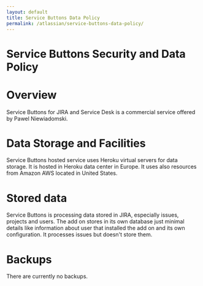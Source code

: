```yaml
---
layout: default
title: Service Buttons Data Policy
permalink: /atlassian/service-buttons-data-policy/
---
```

Service Buttons Security and Data Policy
=============

# Overview
Service Buttons for JIRA and Service Desk is a commercial service offered by Pawel Niewiadomski. 

# Data Storage and Facilities
Service Buttons hosted service uses Heroku virtual servers for data storage. It is hosted in Heroku data center in Europe. It uses also resources from Amazon AWS located in United States.

# Stored data
Service Buttons is processing data stored in JIRA, especially issues, projects and users. The add on stores in its own database just minimal details like information about user that installed the add on and its own configuration. It processes issues but doesn't store them.

# Backups
There are currently no backups.